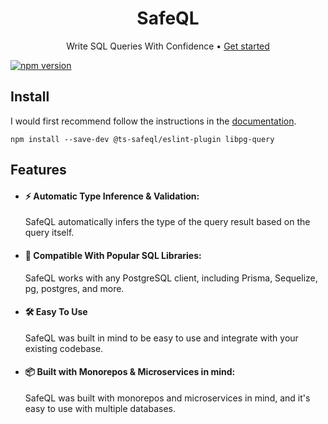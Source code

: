 <h1 align="center">SafeQL</h1>
<p align="center">
  Write SQL Queries With Confidence •
  <a href="https://safeql.dev">Get started</a>
</p>

[![npm version](https://badge.fury.io/js/@ts-safeql%2Feslint-plugin.svg)](https://www.npmjs.com/package/@ts-safeql/eslint-plugin)

## Install

I would first recommend follow the instructions in the [documentation](https://www.safeql.dev/guide/getting-started.html).

```
npm install --save-dev @ts-safeql/eslint-plugin libpg-query
```

## Features

- #### ⚡️ Automatic Type Inference & Validation:

  SafeQL automatically infers the type of the query result based on the query itself.

- #### 🖖 Compatible With Popular SQL Libraries:

  SafeQL works with any PostgreSQL client, including Prisma, Sequelize, pg, postgres, and more.

- #### 🛠️ Easy To Use

  SafeQL was built in mind to be easy to use and integrate with your existing codebase.

- #### 📦 Built with Monorepos & Microservices in mind:

  SafeQL was built with monorepos and microservices in mind, and it's easy to use with multiple databases.
